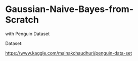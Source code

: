 # Gaussian-Naive-Bayes-from-Scratch
with Penguin Dataset

Dataset:

https://www.kaggle.com/mainakchaudhuri/penguin-data-set

